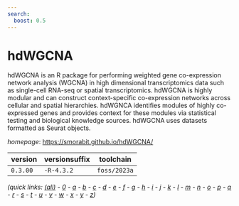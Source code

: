 ```yaml
---
search:
  boost: 0.5
---
```

# hdWGCNA

hdWGCNA is an R package for performing weighted gene co-expression network analysis (WGCNA) in high  dimensional transcriptomics data such as single-cell RNA-seq or spatial transcriptomics. hdWGCNA is highly modular  and can construct context-specific co-expression networks across cellular and spatial hierarchies. hdWGNCA identifies  modules of highly co-expressed genes and provides context for these modules via statistical testing and biological  knowledge sources. hdWGCNA uses datasets formatted as Seurat objects.

*homepage*: <https://smorabit.github.io/hdWGCNA/>

version | versionsuffix | toolchain
--------|---------------|----------
``0.3.00`` | ``-R-4.3.2`` | ``foss/2023a``


*(quick links: [(all)](../index.md) - [0](../0/index.md) - [a](../a/index.md) - [b](../b/index.md) - [c](../c/index.md) - [d](../d/index.md) - [e](../e/index.md) - [f](../f/index.md) - [g](../g/index.md) - [h](../h/index.md) - [i](../i/index.md) - [j](../j/index.md) - [k](../k/index.md) - [l](../l/index.md) - [m](../m/index.md) - [n](../n/index.md) - [o](../o/index.md) - [p](../p/index.md) - [q](../q/index.md) - [r](../r/index.md) - [s](../s/index.md) - [t](../t/index.md) - [u](../u/index.md) - [v](../v/index.md) - [w](../w/index.md) - [x](../x/index.md) - [y](../y/index.md) - [z](../z/index.md))*

